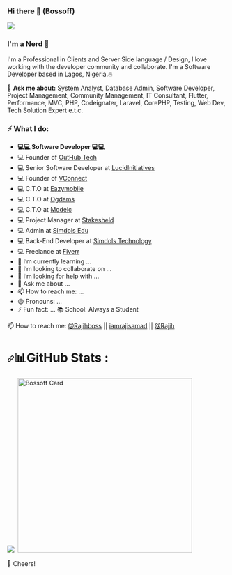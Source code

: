 ### Hi there 👋 (Bossoff)

 ![](https://komarev.com/ghpvc/?username=bossoff&label=PROFILE+VIEWS)

<!--
**bossoff/bossoff** is a ✨ _special_ ✨ repository because its `README.md` (this file) appears on your GitHub profile.-->
### I'm a Nerd 🤖


I'm a Professional in Clients and Server Side language / Design, I love working with the developer community and collaborate. I'm a Software Developer based in Lagos, Nigeria.🔥

💬 <b>Ask me about:</b> System Analyst, Database Admin, Software Developer, Project Management, Community Management, IT Consultant, Flutter, Performance, MVC, PHP, Codeignater, Laravel, CorePHP, Testing, Web Dev, Tech Solution Expert e.t.c.

 <h3>⚡️ What I do:</h3>
 
- <b>💻💻 Software Developer 💻💻</b>
- 💻 Founder of <a href="">OutHub Tech</a>
- 💻 Senior Software Developer at <a href="">LucidInitiatives</a>
- 💻 Founder of <a href="">VConnect</a>
- 💻 C.T.O at <a href="https://eazymobile.net/">Eazymobile</a>
- 💻 C.T.O at <a href="https://ogdams.com/">Ogdams</a>
- 💻 C.T.O at <a href="https://www.modelc.com.ng/">Modelc</a>
- 💻 Project Manager at <a href="">Stakesheld</a>
- 💻 Admin at <a href="http://edu.simdols.com/">Simdols Edu</a>
- 💻 Back-End Developer at <a href="http://simdols.com/">Simdols Technology</a>
- 💻 Freelance at <a href="https://fiverr.com/bossoff/">Fiverr</a>
- 🌱 I’m currently learning ...
- 👯 I’m looking to collaborate on ...
- 🤔 I’m looking for help with ...
- 💬 Ask me about ...
- 📫 How to reach me: ...
- 😄 Pronouns: ...
- ⚡ Fun fact: ...
📚 School: Always a Student
<!--
-->
📫 How to reach me: <a href="https://twitter.com/rajihboss">@Rajihboss</a> || <a href="https://rajisamad.com">iamrajisamad</a> || <a href="https://facebook.com/kvngraji.samad">@Rajih</a>

<h1 dir="auto"><a id="user-content-github-stats-" class="anchor" aria-hidden="true" href="#github-stats-"><svg class="octicon octicon-link" viewBox="0 0 16 16" version="1.1" width="16" height="16" aria-hidden="true"><path fill-rule="evenodd" d="M7.775 3.275a.75.75 0 001.06 1.06l1.25-1.25a2 2 0 112.83 2.83l-2.5 2.5a2 2 0 01-2.83 0 .75.75 0 00-1.06 1.06 3.5 3.5 0 004.95 0l2.5-2.5a3.5 3.5 0 00-4.95-4.95l-1.25 1.25zm-4.69 9.64a2 2 0 010-2.83l2.5-2.5a2 2 0 012.83 0 .75.75 0 001.06-1.06 3.5 3.5 0 00-4.95 0l-2.5 2.5a3.5 3.5 0 004.95 4.95l1.25-1.25a.75.75 0 00-1.06-1.06l-1.25 1.25a2 2 0 01-2.83 0z"></path></svg></a><g-emoji class="g-emoji" alias="bar_chart" fallback-src="https://github.githubassets.com/images/icons/emoji/unicode/1f4ca.png">📊</g-emoji>GitHub Stats :</h1>

<img src="https://github-readme-stats.vercel.app/api?username=bossoff&&show_icons=true&title_color=ffffff&icon_color=bb2acf&text_color=daf7dc&bg_color=151515">
<img src="https://camo.githubusercontent.com/feb6c6fdda31b5117da21f26518f47d9db9314e89fcdd795e67068da9c7eb5f1/68747470733a2f2f6769746875622d726561646d652d73747265616b2d73746174732e6865726f6b756170702e636f6d2f3f757365723d69616d706177616e267468656d653d666c61672d696e64696126686964655f626f726465723d74727565" alt="" data-canonical-src="https://github-readme-streak-stats.herokuapp.com/?user=bossoff&amp;theme=flag-nigeria&amp;hide_border=false" style="max-width: 100%;">

<img src="#" width="400" alt="Bossoff Card" data-canonical-src="https://api.daily.dev/devcards/2df269777df94559a05cf2aad4a82385.png?r=ubr" style="max-width: 100%;">

🥂 Cheers!
